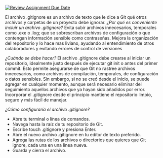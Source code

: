 [![Review Assignment Due Date](https://classroom.github.com/assets/deadline-readme-button-22041afd0340ce965d47ae6ef1cefeee28c7c493a6346c4f15d667ab976d596c.svg)](https://classroom.github.com/a/kl-E8VQf)

  El archivo .gitignore es un archivo de texto que le dice a Git qué otros archivos y carpetas de un proyecto debe ignorar.
 _¿Por qué es conveniente incluir un archivo .gitignore?_
  Evita subir archivos innecesarios, temporales como .exe o .log; que se sobrescriban archivos de configuración o que contengan información sensible como contraseñas. Mejora la organización del repositorio y lo hace mas liviano, ayudando al entendimiento de otros colaboradores y evitando errores de control de versiones

 _¿Cuándo se debe hacer?_
  El archivo .gitignore debe crearse al iniciar un repositorio, idealmente justo después de ejecutar git init o antes del primer commit. Esto permite asegurarse de que Git no rastree archivos innecesarios, como archivos de compilación, temporales, de configuración o datos sensibles. Sin embargo, si no se creó desde el inicio, se puede agregar en cualquier momento, aunque será necesario eliminar del seguimiento aquellos archivos que ya hayan sido añadidos por error. Incorporar el .gitignore desde el principio mantiene el repositorio limpio, seguro y más fácil de manejar.

 _¿Cómo configuraría el archivo .gitignore?_
- Abre tu terminal o línea de comandos.
- Navega hasta la raíz de tu repositorio de Git.
- Escribe touch .gitignore y presiona Enter.
- Abre el nuevo archivo .gitignore en tu editor de texto preferido.
- Agrega las rutas de los archivos o directorios que quieres que Git ignore, cada una en una línea nueva.
- Guarda y cierra el archivo.